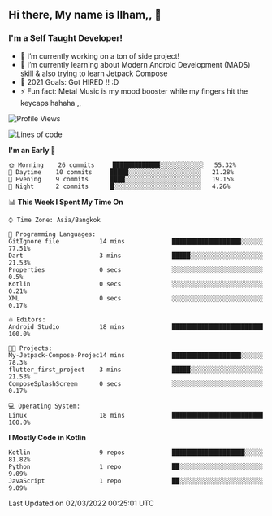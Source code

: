 ## Hi there, My name is Ilham,, 👋


### I'm a Self Taught Developer!
- 🔭 I’m currently working on a ton of side project!
- 🌱 I’m currently learning about Modern Android Development (MADS) skill & also trying to learn Jetpack Compose
- 🥅 2021 Goals: Got HIRED !! :D
- ⚡ Fun fact: Metal Music is my mood booster while my fingers hit the keycaps hahaha  ,,



<!--START_SECTION:waka-->
![Profile Views](http://img.shields.io/badge/Profile%20Views-0-blue)

![Lines of code](https://img.shields.io/badge/From%20Hello%20World%20I%27ve%20Written-380%20Thousand%20lines%20of%20code-blue)

**I'm an Early 🐤** 

```text
🌞 Morning    26 commits     █████████████░░░░░░░░░░░░   55.32% 
🌆 Daytime    10 commits     █████░░░░░░░░░░░░░░░░░░░░   21.28% 
🌃 Evening    9 commits      ████░░░░░░░░░░░░░░░░░░░░░   19.15% 
🌙 Night      2 commits      █░░░░░░░░░░░░░░░░░░░░░░░░   4.26%

```


📊 **This Week I Spent My Time On** 

```text
⌚︎ Time Zone: Asia/Bangkok

💬 Programming Languages: 
GitIgnore file           14 mins             ███████████████████░░░░░░   77.51% 
Dart                     3 mins              █████░░░░░░░░░░░░░░░░░░░░   21.53% 
Properties               0 secs              ░░░░░░░░░░░░░░░░░░░░░░░░░   0.5% 
Kotlin                   0 secs              ░░░░░░░░░░░░░░░░░░░░░░░░░   0.21% 
XML                      0 secs              ░░░░░░░░░░░░░░░░░░░░░░░░░   0.17%

🔥 Editors: 
Android Studio           18 mins             █████████████████████████   100.0%

🐱‍💻 Projects: 
My-Jetpack-Compose-Projec14 mins             ███████████████████░░░░░░   78.3% 
flutter_first_project    3 mins              █████░░░░░░░░░░░░░░░░░░░░   21.53% 
ComposeSplashScreem      0 secs              ░░░░░░░░░░░░░░░░░░░░░░░░░   0.17%

💻 Operating System: 
Linux                    18 mins             █████████████████████████   100.0%

```

**I Mostly Code in Kotlin** 

```text
Kotlin                   9 repos             ████████████████████░░░░░   81.82% 
Python                   1 repo              ██░░░░░░░░░░░░░░░░░░░░░░░   9.09% 
JavaScript               1 repo              ██░░░░░░░░░░░░░░░░░░░░░░░   9.09%

```



 Last Updated on 02/03/2022 00:25:01 UTC
<!--END_SECTION:waka-->
